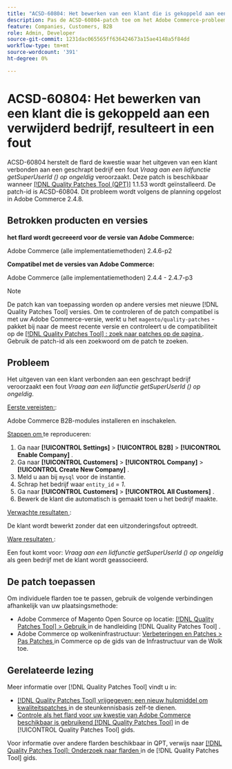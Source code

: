 ```yaml
---
title: "ACSD-60804: Het bewerken van een klant die is gekoppeld aan een verwijderd bedrijf leidt tot een fout"
description: Pas de ACSD-60804-patch toe om het Adobe Commerce-probleem te verhelpen, waarbij het bewerken van een klant die is gekoppeld aan een verwijderd bedrijf, resulteert in een fout *Call naar een lidfunctie getSuperUserId() op null*.
feature: Companies, Customers, B2B
role: Admin, Developer
source-git-commit: 1231dac065565ff636424673a15ae4148a5f84dd
workflow-type: tm+mt
source-wordcount: '391'
ht-degree: 0%

---
```


# ACSD-60804: Het bewerken van een klant die is gekoppeld aan een verwijderd bedrijf, resulteert in een fout

ACSD-60804 herstelt de flard de kwestie waar het uitgeven van een klant verbonden aan een geschrapt bedrijf een fout *Vraag aan een lidfunctie getSuperUserId () op ongeldig* veroorzaakt. Deze patch is beschikbaar wanneer [[!DNL Quality Patches Tool (QPT)]](/help/tools/quality-patches-tool/quality-patches-tool-to-self-serve-quality-patches.md) 1.1.53 wordt geïnstalleerd. De patch-id is ACSD-60804. Dit probleem wordt volgens de planning opgelost in Adobe Commerce 2.4.8.

## Betrokken producten en versies

**het flard wordt gecreeerd voor de versie van Adobe Commerce:**

Adobe Commerce (alle implementatiemethoden) 2.4.6-p2

**Compatibel met de versies van Adobe Commerce:**

Adobe Commerce (alle implementatiemethoden) 2.4.4 - 2.4.7-p3

>[!NOTE]
>
>De patch kan van toepassing worden op andere versies met nieuwe [!DNL Quality Patches Tool] versies. Om te controleren of de patch compatibel is met uw Adobe Commerce-versie, werkt u het `magento/quality-patches` -pakket bij naar de meest recente versie en controleert u de compatibiliteit op de [[!DNL Quality Patches Tool] : zoek naar patches op de pagina ](https://experienceleague.adobe.com/tools/commerce-quality-patches/index.html) . Gebruik de patch-id als een zoekwoord om de patch te zoeken.

## Probleem

Het uitgeven van een klant verbonden aan een geschrapt bedrijf veroorzaakt een fout *Vraag aan een lidfunctie getSuperUserId () op ongeldig*.

<u> Eerste vereisten:</u>:

Adobe Commerce B2B-modules installeren en inschakelen.

<u> Stappen om </u> te reproduceren:

1. Ga naar **[!UICONTROL Settings]** > **[!UICONTROL B2B]** > **[!UICONTROL Enable Company]** .
1. Ga naar **[!UICONTROL Customers]** > **[!UICONTROL Company]** > **[!UICONTROL Create New Company]** .
1. Meld u aan bij `mysql` voor de instantie.
1. Schrap het bedrijf waar `entity_id` = *1*.
1. Ga naar **[!UICONTROL Customers]** > **[!UICONTROL All Customers]** .
1. Bewerk de klant die automatisch is gemaakt toen u het bedrijf maakte.

<u> Verwachte resultaten </u>:

De klant wordt bewerkt zonder dat een uitzonderingsfout optreedt.

<u> Ware resultaten </u>:

Een fout komt voor: *Vraag aan een lidfunctie getSuperUserId () op ongeldig* als geen bedrijf met de klant wordt geassocieerd.

## De patch toepassen

Om individuele flarden toe te passen, gebruik de volgende verbindingen afhankelijk van uw plaatsingsmethode:

* Adobe Commerce of Magento Open Source op locatie: [[!DNL Quality Patches Tool]  > Gebruik ](/help/tools/quality-patches-tool/usage.md) in de handleiding [!DNL Quality Patches Tool] .
* Adobe Commerce op wolkeninfrastructuur: [ Verbeteringen en Patches > Pas Patches ](https://experienceleague.adobe.com/docs/commerce-cloud-service/user-guide/develop/upgrade/apply-patches.html) in Commerce op de gids van de Infrastructuur van de Wolk toe.

## Gerelateerde lezing

Meer informatie over [!DNL Quality Patches Tool] vindt u in:

* [[!DNL Quality Patches Tool]  vrijgegeven: een nieuw hulpmiddel om kwaliteitspatches ](https://experienceleague.adobe.com/en/docs/commerce-knowledge-base/kb/announcements/commerce-announcements/magento-quality-patches-released-new-tool-to-self-serve-quality-patches) in de steunkennisbasis zelf-te dienen.
* [ Controle als het flard voor uw kwestie van Adobe Commerce beschikbaar is gebruikend  [!DNL Quality Patches Tool]](/help/tools/quality-patches-tool/patches-available-in-qpt/check-patch-for-magento-issue-with-magento-quality-patches.md) in de [!UICONTROL Quality Patches Tool] gids.


Voor informatie over andere flarden beschikbaar in QPT, verwijs naar [[!DNL Quality Patches Tool]: Onderzoek naar flarden ](https://experienceleague.adobe.com/tools/commerce-quality-patches/index.html) in de [!DNL Quality Patches Tool] gids.
